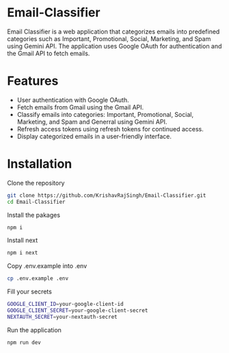 # Email-Classifier
Email Classifier is a web application that categorizes emails into predefined categories such as Important, Promotional, Social, Marketing, and Spam using Gemini API. The application uses Google OAuth for authentication and the Gmail API to fetch emails.

# Features
- User authentication with Google OAuth.
- Fetch emails from Gmail using the Gmail API.
- Classify emails into categories: Important, Promotional, Social, Marketing, and Spam and Generral using Gemini API.
- Refresh access tokens using refresh tokens for continued access.
- Display categorized emails in a user-friendly interface.

# Installation

Clone the repository

```bash
git clone https://github.com/KrishavRajSingh/Email-Classifier.git
cd Email-Classifier
```

Install the pakages
```bash
npm i
```
Install next
```bash
npm i next
```

Copy .env.example into .env
```bash
cp .env.example .env
```

Fill your secrets
```bash
GOOGLE_CLIENT_ID=your-google-client-id
GOOGLE_CLIENT_SECRET=your-google-client-secret
NEXTAUTH_SECRET=your-nextauth-secret
```

Run the application
```bash
npm run dev
```

